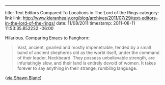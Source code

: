 --- 
title: Text Editors Compared To Locations in The Lord of the Rings
category: link
link: http://www.kieranhealy.org/blog/archives/2011/07/29/text-editors-in-the-lord-of-the-rings/
date: 11/08/2011
timestamp: 2011-08-11 11:53:35.852232 -06:00

Hilarious. Comparing Emacs to Fanghorn:

> Vast, ancient, gnarled and mostly impenetrable, tended by a small band of ancient shepherds old as the world itself, under the command of their leader, Neckbeard. They possess unbelievable strength, are infuriatingly slow, and their land is entirely devoid of women. It takes forever to say anything in their strange, rumbling language.

([via Shawn Blanc](http://shawnblanc.net/2011/08/lotr-text-editors/ "Shawn Blanc"))

